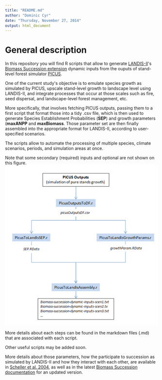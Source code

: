 ```yaml
---
title: "README.md"
author: "Dominic Cyr"
date: "Thursday, November 27, 2014"
output: html_document
---
```


# General description

In this repository you will find R scripts that allow to generate [LANDIS-II](http://www.landis-ii.org/)'s [Biomass Succession extension](http://www.landis-ii.org/extensions/biomass-succession) dynamic inputs from the ouputs of stand-level forest simulator [PICUS](http://www.wabo.boku.ac.at/en/waldbau/forschung/fachgebiete/waldoekosystemmodellierung/dynamische-oekosystemmodelle/picus/).

One of the current study's objective is to emulate species growth as simulated by PICUS, upscale stand-level growth to landscape level using LANDIS-II, and integrate processes that occur at those scales such as fire, seed dispersal, and landscape-level forest management, etc.

More specifically, that involves fetching PICUS outputs, passing them to a first script that format those into a tidy .csv file, which is then used to generate Species Establishment Probabilities (__SEP__) and growth parameters (__maxANPP__ and __maxBiomass__. Those parameter set are then finally assembled into the appropriate format for LANDIS-II, according to user-specified scenarios.

The scripts allow to automate the processing of multiple species, climate scenarios, periods, and simulation areas at once.

Note that some secondary (required) inputs and optional are not shown on this figure.
![plot of chunk PicusToLandisWorkflow](figure/PicusToLandisWorkflow.png)


More details about each steps can be found in the markdown files (.md) that are associated with each script.

Other useful scripts may be added soon.

More details about those parameters, how the participate to succession as simulated by LANDIS-II and how they interact with each other, are available in [Scheller et al. 2004](http://landscape.forest.wisc.edu/PDF/Scheller_Mladenoff2004_EM.pdf), as well as in the latest [Biomass Succession documentation](http://www.landis-ii.org/extensions/biomass-succession) for an updated version.


